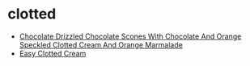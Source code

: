 # clotted

 * [Chocolate Drizzled Chocolate Scones With Chocolate And Orange Speckled Clotted Cream And Orange Marmalade](index/c/chocolate-drizzled-chocolate-scones-with-chocolate-and-orange-speckled-clotted-cream-and-orange-marmalade.json)
 * [Easy Clotted Cream](index/e/easy-clotted-cream.json)

